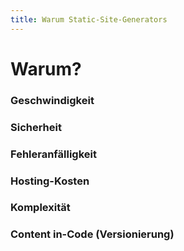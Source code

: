 ```yaml
---
title: Warum Static-Site-Generators
---
```


# Warum?

<!-- slide:start -->
### Geschwindigkeit
<!-- slide:end -->
<!-- slide:start -->
### Sicherheit
<!-- slide:end -->
<!-- slide:start -->
### Fehleranfälligkeit
<!-- slide:end -->
<!-- slide:start -->
### Hosting-Kosten
<!-- slide:end -->
<!-- slide:start -->
### Komplexität
<!-- slide:end -->
<!-- slide:start -->
### Content in-Code (Versionierung)
<!-- slide:end -->
